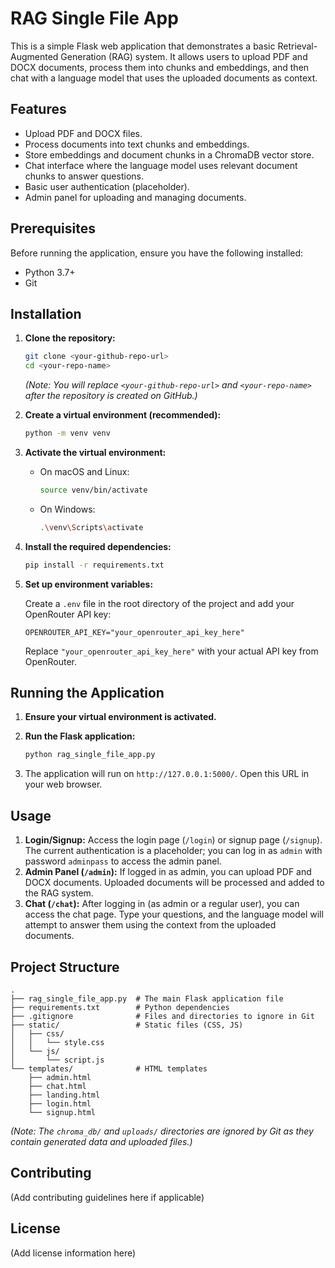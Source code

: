 # RAG Single File App

This is a simple Flask web application that demonstrates a basic Retrieval-Augmented Generation (RAG) system. It allows users to upload PDF and DOCX documents, process them into chunks and embeddings, and then chat with a language model that uses the uploaded documents as context.

## Features

*   Upload PDF and DOCX files.
*   Process documents into text chunks and embeddings.
*   Store embeddings and document chunks in a ChromaDB vector store.
*   Chat interface where the language model uses relevant document chunks to answer questions.
*   Basic user authentication (placeholder).
*   Admin panel for uploading and managing documents.

## Prerequisites

Before running the application, ensure you have the following installed:

*   Python 3.7+
*   Git

## Installation

1.  **Clone the repository:**

    ```bash
    git clone <your-github-repo-url>
    cd <your-repo-name>
    ```
    *(Note: You will replace `<your-github-repo-url>` and `<your-repo-name>` after the repository is created on GitHub.)*

2.  **Create a virtual environment (recommended):**

    ```bash
    python -m venv venv
    ```

3.  **Activate the virtual environment:**

    *   On macOS and Linux:
        ```bash
        source venv/bin/activate
        ```
    *   On Windows:
        ```bash
        .\venv\Scripts\activate
        ```

4.  **Install the required dependencies:**

    ```bash
    pip install -r requirements.txt
    ```

5.  **Set up environment variables:**

    Create a `.env` file in the root directory of the project and add your OpenRouter API key:

    ```env
    OPENROUTER_API_KEY="your_openrouter_api_key_here"
    ```
    Replace `"your_openrouter_api_key_here"` with your actual API key from OpenRouter.

## Running the Application

1.  **Ensure your virtual environment is activated.**
2.  **Run the Flask application:**

    ```bash
    python rag_single_file_app.py
    ```

3.  The application will run on `http://127.0.0.1:5000/`. Open this URL in your web browser.

## Usage

1.  **Login/Signup:** Access the login page (`/login`) or signup page (`/signup`). The current authentication is a placeholder; you can log in as `admin` with password `adminpass` to access the admin panel.
2.  **Admin Panel (`/admin`):** If logged in as admin, you can upload PDF and DOCX documents. Uploaded documents will be processed and added to the RAG system.
3.  **Chat (`/chat`):** After logging in (as admin or a regular user), you can access the chat page. Type your questions, and the language model will attempt to answer them using the context from the uploaded documents.

## Project Structure

```
.
├── rag_single_file_app.py  # The main Flask application file
├── requirements.txt        # Python dependencies
├── .gitignore              # Files and directories to ignore in Git
├── static/                 # Static files (CSS, JS)
│   ├── css/
│   │   └── style.css
│   └── js/
│       └── script.js
└── templates/              # HTML templates
    ├── admin.html
    ├── chat.html
    ├── landing.html
    ├── login.html
    └── signup.html
```

*(Note: The `chroma_db/` and `uploads/` directories are ignored by Git as they contain generated data and uploaded files.)*

## Contributing

(Add contributing guidelines here if applicable)

## License

(Add license information here)
